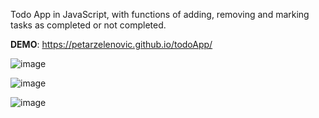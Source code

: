 Todo App in JavaScript, with functions of adding, removing and marking tasks as completed or not completed.

**DEMO**: https://petarzelenovic.github.io/todoApp/

![image](https://github.com/petarzelenovic/todoApp/assets/40499791/185b6df1-7a55-43e2-9cb8-1c67a9bf4281)


![image](https://github.com/petarzelenovic/todoApp/assets/40499791/83e764cf-8034-4aa4-8433-2cf911bc9511)


![image](https://github.com/petarzelenovic/todoApp/assets/40499791/d15dfbd8-aa39-4f6f-b2df-218fc34e8df8)
